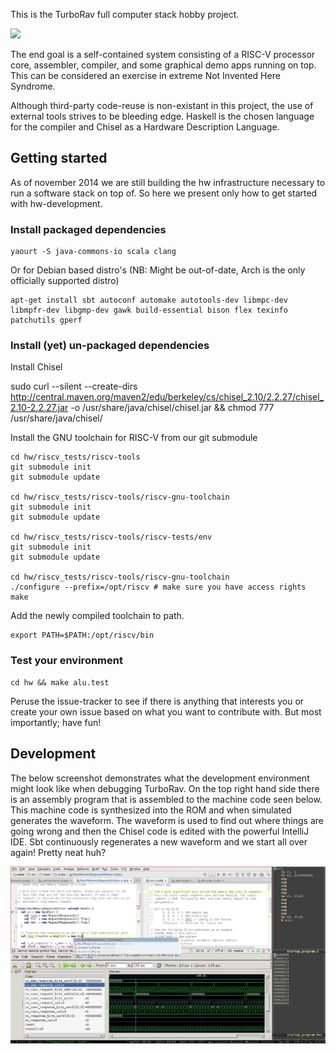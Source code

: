 This is the TurboRav full computer stack hobby project.

![](https://docs.google.com/drawings/d/1ULG8MfWGiZmn_45winMJ4qbs6qOa7lMet6E6i03F7Mk/pub?w=1875&h=1077 "")

The end goal is a self-contained system consisting of a RISC-V
processor core, assembler, compiler, and some graphical demo apps
running on top. This can be considered an exercise in extreme Not
Invented Here Syndrome.

Although third-party code-reuse is non-existant in this project, the
use of external tools strives to be bleeding edge. Haskell is the
chosen language for the compiler and Chisel as a Hardware Description
Language.

## Getting started

As of november 2014 we are still building the hw infrastructure
necessary to run a software stack on top of. So here we present only
how to get started with hw-development.

### Install packaged dependencies

```
yaourt -S java-commons-io scala clang
```
Or for Debian based distro's (NB: Might be out-of-date, Arch is the only officially supported distro)
```
apt-get install sbt autoconf automake autotools-dev libmpc-dev libmpfr-dev libgmp-dev gawk build-essential bison flex texinfo patchutils gperf
```

### Install (yet) un-packaged dependencies

Install Chisel

sudo curl --silent --create-dirs http://central.maven.org/maven2/edu/berkeley/cs/chisel_2.10/2.2.27/chisel_2.10-2.2.27.jar -o /usr/share/java/chisel/chisel.jar && chmod 777 /usr/share/java/chisel/

Install the GNU toolchain for RISC-V from our git submodule

```
cd hw/riscv_tests/riscv-tools
git submodule init
git submodule update

cd hw/riscv_tests/riscv-tools/riscv-gnu-toolchain
git submodule init
git submodule update

cd hw/riscv_tests/riscv-tools/riscv-tests/env
git submodule init
git submodule update

cd hw/riscv_tests/riscv-tools/riscv-gnu-toolchain
./configure --prefix=/opt/riscv # make sure you have access rights
make
```

Add the newly compiled toolchain to path.
```
export PATH=$PATH:/opt/riscv/bin
```

### Test your environment


```
cd hw && make alu.test
```

Peruse the issue-tracker to see if there is anything that interests
you or create your own issue based on what you want to contribute
with. But most importantly; have fun!

## Development

The below screenshot demonstrates what the development environment might look
like when debugging TurboRav. On the top right hand side there is an assembly
program that is assembled to the machine code seen below. This machine code is
synthesized into the ROM and when simulated generates the waveform. The waveform
is used to find out where things are going wrong and then the Chisel code is
edited with the powerful IntelliJ IDE. Sbt continuously regenerates a new
waveform and we start all over again! Pretty neat huh?

![](/hw/doc/development_environment.jpg?raw=true)
